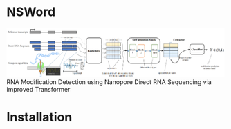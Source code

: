# NSWord
![Image text](https://github.com/faded53222/NSWord/blob/main/figures/whole_structure.png)
RNA Modification Detection using Nanopore Direct RNA Sequencing via improved Transformer
# Installation

